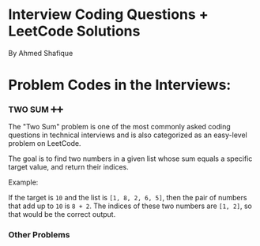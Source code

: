 # Interview Coding Questions + LeetCode Solutions
By Ahmed Shafique

# Problem Codes in the Interviews:
### TWO SUM ➕➕
The "Two Sum" problem is one of the most commonly asked coding questions in technical interviews and is also categorized as an easy-level problem on LeetCode.

The goal is to find two numbers in a given list whose sum equals a specific target value, and return their indices.

Example:

If the target is `10` and the list is `[1, 8, 2, 6, 5]`, then the pair of numbers that add up to `10` is `8 + 2`.
The indices of these two numbers are `[1, 2]`, so that would be the correct output.

### Other Problems